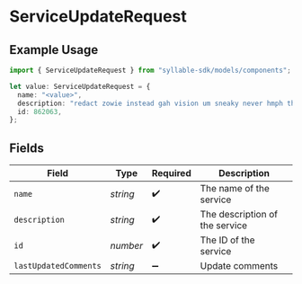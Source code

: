 # ServiceUpdateRequest

## Example Usage

```typescript
import { ServiceUpdateRequest } from "syllable-sdk/models/components";

let value: ServiceUpdateRequest = {
  name: "<value>",
  description: "redact zowie instead gah vision um sneaky never hmph though",
  id: 862063,
};
```

## Fields

| Field                          | Type                           | Required                       | Description                    |
| ------------------------------ | ------------------------------ | ------------------------------ | ------------------------------ |
| `name`                         | *string*                       | :heavy_check_mark:             | The name of the service        |
| `description`                  | *string*                       | :heavy_check_mark:             | The description of the service |
| `id`                           | *number*                       | :heavy_check_mark:             | The ID of the service          |
| `lastUpdatedComments`          | *string*                       | :heavy_minus_sign:             | Update comments                |
